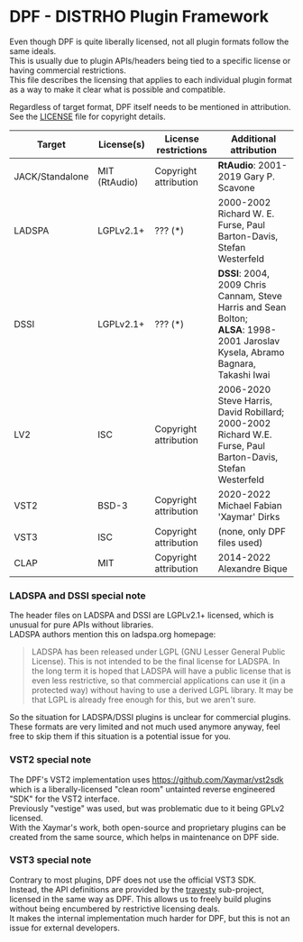 # DPF - DISTRHO Plugin Framework

Even though DPF is quite liberally licensed, not all plugin formats follow the same ideals.  
This is usually due to plugin APIs/headers being tied to a specific license or having commercial restrictions.  
This file describes the licensing that applies to each individual plugin format as a way to make it clear what is possible and compatible.

Regardless of target format, DPF itself needs to be mentioned in attribution.
See the [LICENSE](LICENSE) file for copyright details.

| Target          | License(s)           | License restrictions  | Additional attribution |
|-----------------|----------------------|-----------------------|------------------------|
| JACK/Standalone | MIT (RtAudio)        | Copyright attribution | **RtAudio**: 2001-2019 Gary P. Scavone |
| LADSPA          | LGPLv2.1+            | ??? (*)               | 2000-2002 Richard W. E. Furse, Paul Barton-Davis, Stefan Westerfeld |
| DSSI            | LGPLv2.1+            | ??? (*)               | **DSSI**: 2004, 2009 Chris Cannam, Steve Harris and Sean Bolton;<br/> **ALSA**: 1998-2001 Jaroslav Kysela, Abramo Bagnara, Takashi Iwai |
| LV2             | ISC                  | Copyright attribution | 2006-2020 Steve Harris, David Robillard;<br/> 2000-2002 Richard W.E. Furse, Paul Barton-Davis, Stefan Westerfeld |
| VST2            | BSD-3                | Copyright attribution | 2020-2022 Michael Fabian 'Xaymar' Dirks |
| VST3            | ISC                  | Copyright attribution | (none, only DPF files used) |
| CLAP            | MIT                  | Copyright attribution | 2014-2022 Alexandre Bique |

### LADSPA and DSSI special note

The header files on LADSPA and DSSI are LGPLv2.1+ licensed, which is unusual for pure APIs without libraries.  
LADSPA authors mention this on ladspa.org homepage:

> LADSPA has been released under LGPL (GNU Lesser General Public License).
> This is not intended to be the final license for LADSPA.
> In the long term it is hoped that LADSPA will have a public license that is even less restrictive, so that commercial applications can use it (in a protected way) without having to use a derived LGPL library.
> It may be that LGPL is already free enough for this, but we aren't sure.

So the situation for LADSPA/DSSI plugins is unclear for commercial plugins.  
These formats are very limited and not much used anymore anyway, feel free to skip them if this situation is a potential issue for you.

### VST2 special note

The DPF's VST2 implementation uses https://github.com/Xaymar/vst2sdk which is a liberally-licensed "clean room" untainted reverse engineered "SDK" for the VST2 interface.  
Previously "vestige" was used, but was problematic due to it being GPLv2 licensed.  
With the Xaymar's work, both open-source and proprietary plugins can be created from the same source, which helps in maintenance on DPF side.

### VST3 special note

Contrary to most plugins, DPF does not use the official VST3 SDK.  
Instead, the API definitions are provided by the [travesty](distrho/src/travesty/) sub-project, licensed in the same way as DPF.
This allows us to freely build plugins without being encumbered by restrictive licensing deals.  
It makes the internal implementation much harder for DPF, but this is not an issue for external developers.
